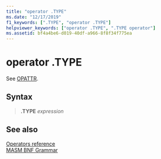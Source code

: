 ```yaml
---
title: "operator .TYPE"
ms.date: "12/17/2019"
f1_keywords: [".TYPE", "operator .TYPE"]
helpviewer_keywords: ["operator .TYPE", ".TYPE operator"]
ms.assetid: bf4a4be6-d019-40df-a966-8f8f34f775ea
---
```

# operator .TYPE

See [OPATTR](operator-opattr.md).

## Syntax

> **.TYPE** *expression*

## See also

[Operators reference](operators-reference.md)\
[MASM BNF Grammar](masm-bnf-grammar.md)
